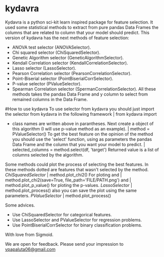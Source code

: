 # kydavra
Kydavra is a python sci-kit learn inspired package for feature selection. It used some statistical methods to extract from pure pandas Data Frames the columns that are related to column that your model should predict.
This version of kydavra has the next methods of feature selection:
* ANOVA test selector (ANOVASelector).
* Chi squared selector (ChiSquaredSelector).
* Genetic Algorithm selector (GeneticAlgorithmSelector).
* Kendall Correlation selector (KendallCorrelationSelector).
* Lasso selector (LassoSelector).
* Pearson Correlation selector (PearsonCorrelationSelector).
* Point-Biserial selector (PointBiserialCorrSelector).
* P-value selector (PValueSelector).
* Spearman Correlation selector (SpermanCorrelationSelector).
All these methods takes the pandas Data Frame and y column to select from remained columns in the Data Frame.

#How to use kydavra
To use selector from kydavra you should just import the selector from kydavra in the following framework
| from kydavra import <class name>
* class names are written above in parantheses.
Next create a object of this algorithm (I will use p-value method as an example).
| method = PValueSelector()
To get the best feature on the opinion of the method you should use the 'select' function, using as parameters the pandas Data Frame and the column that you want your model to predict.
| selected_columns = method.select(df, 'target')
Returned value is a list of columns selected by the algorithm.

Some methods could plot the process of selecting the best features.
In these methods dotted are features that wasn't selected by the method.
*ChiSquaredSelector*
| method.plot_chi2()
For ploting and
| method.plot_chi2(save=True, file_path='FILE/PATH.png')
and
| method.plot_p_value()
for ploting the p-values.
*LassoSelector*
| method.plot_process()
also you can save the plot using the same parameters.
*PValueSelector*
| method.plot_process()

Some advices.
* Use ChiSquaredSelector for categorical features.
* Use LassoSelector and PValueSelector for regression problems.
* Use PointBiserialCorrSelector for binary classification problems.

With love from Sigmoid.

We are open for feedback. Please send your impression to vpapaluta06@gmail.com

